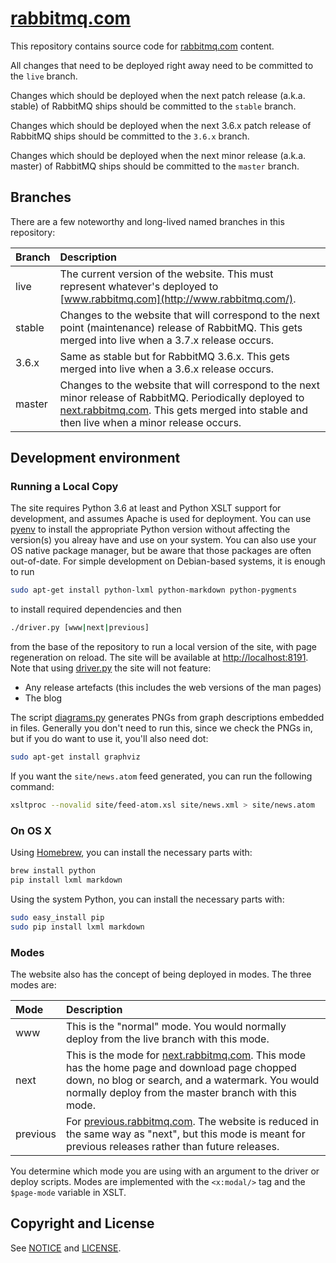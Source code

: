 # [rabbitmq.com](http://www.rabbitmq.com/)

This repository contains source code for [rabbitmq.com](http://www.rabbitmq.com/) content.

All changes that need to be deployed right away need to be committed to the `live` branch.

Changes which should be deployed when the next patch release (a.k.a. stable) of RabbitMQ ships should be committed to the `stable` branch.

Changes which should be deployed when the next 3.6.x patch release of RabbitMQ ships should be committed to the `3.6.x` branch.

Changes which should be deployed when the next minor release (a.k.a. master) of RabbitMQ ships should be committed to the `master` branch.

## Branches

There are a few noteworthy and long-lived named branches in this
repository:

Branch        | Description
:-------------|:--------------------
live          | The current version of the website. This must represent whatever's deployed to [www.rabbitmq.com](http://www.rabbitmq.com/).
stable        | Changes to the website that will correspond to the next point (maintenance) release of RabbitMQ. This gets merged into live when a 3.7.x release occurs.
3.6.x         | Same as stable but for RabbitMQ 3.6.x. This gets merged into live when a 3.6.x release occurs.
master        | Changes to the website that will correspond to the next minor release of RabbitMQ. Periodically deployed to [next.rabbitmq.com](http://next.rabbitmq.com/). This gets merged into stable and then live when a minor release occurs.


## Development environment

### Running a Local Copy

The site requires Python 3.6 at least and Python XSLT support for development, and
assumes Apache is used for deployment. You can use [pyenv](https://github.com/pyenv/pyenv)
to install the appropriate Python version without affecting the version(s) you alreay have
and use on your system. You can also use your OS native package manager, but be aware that those packages
are often out-of-date. For simple development on Debian-based systems, it is enough to run

```sh
sudo apt-get install python-lxml python-markdown python-pygments
```

to install required dependencies and then

```sh
./driver.py [www|next|previous]
```

from the base of the repository to run a local version of the site, with page
regeneration on reload. The site will be available at
[http://localhost:8191](http://localhost:8191/). Note that using [driver.py](https://github.com/rabbitmq/rabbitmq-website/blob/master/driver.py) the site will not
feature:

 * Any release artefacts (this includes the web versions of the man pages)
 * The blog

The script [diagrams.py](https://github.com/rabbitmq/rabbitmq-website/blob/master/code/diagrams.py) generates PNGs from graph descriptions
embedded in files. Generally you don't need to run this, since we
check the PNGs in, but if you do want to use it, you'll also need dot:

```sh
sudo apt-get install graphviz
```

If you want the `site/news.atom` feed generated, you can run the following command:

```sh
xsltproc --novalid site/feed-atom.xsl site/news.xml > site/news.atom
```

### On OS X

Using [Homebrew](http://brew.sh/), you can install the necessary parts with:

```sh
brew install python
pip install lxml markdown
```

Using the system Python, you can install the necessary parts with:

```sh
sudo easy_install pip
sudo pip install lxml markdown
```

### Modes

The website also has the concept of being deployed in modes. The three
modes are:

Mode     | Description
:--------|:------------
www      | This is the "normal" mode. You would normally deploy from the live branch with this mode.
next     | This is the mode for [next.rabbitmq.com](http://next.rabbitmq.com/). This mode has the home page and download page chopped down, no blog or search, and a watermark. You would normally deploy from the master branch with this mode.
previous | For [previous.rabbitmq.com](http://previous.rabbitmq.com/). The website is reduced in the same way as "next", but this mode is meant for previous releases rather than future releases.

You determine which mode you are using with an argument to the driver
or deploy scripts. Modes are implemented with the `<x:modal/>` tag and
the `$page-mode` variable in XSLT.


## Copyright and License

See [NOTICE](NOTICE) and [LICENSE](LICENSE).
